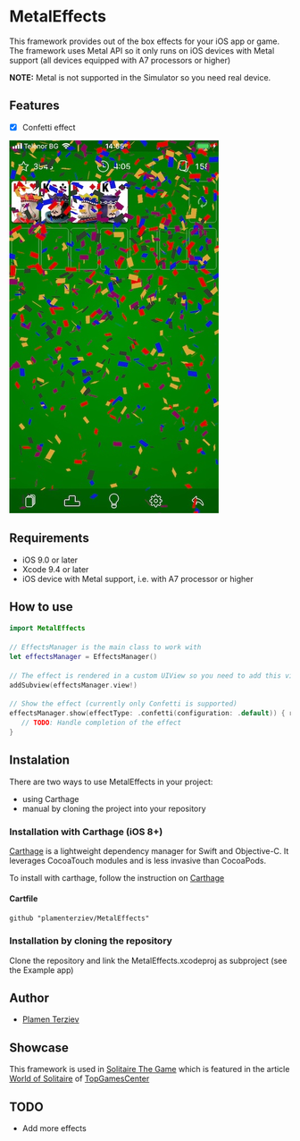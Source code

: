 # MetalEffects

This framework provides out of the box effects for your iOS app or game. The framework uses Metal API so it only runs on iOS devices with Metal support (all devices equipped with A7 processors or higher)

**NOTE:** Metal is not supported in the Simulator so you need real device.

## Features

- [x] Confetti effect

<p align="left" >
  <img src="Confetti.jpg" title="SDWebImage logo" float=left>
</p>

## Requirements

- iOS 9.0 or later
- Xcode 9.4 or later
- iOS device with Metal support, i.e. with A7 processor or higher

## How to use

```swift
import MetalEffects

// EffectsManager is the main class to work with
let effectsManager = EffectsManager()

// The effect is rendered in a custom UIView so you need to add this view to your view hierarchy
addSubview(effectsManager.view!)

// Show the effect (currently only Confetti is supported)
effectsManager.show(effectType: .confetti(configuration: .default)) { result in
   // TODO: Handle completion of the effect
}
```

## Instalation

There are two ways to use MetalEffects in your project:
- using Carthage
- manual by cloning the project into your repository


### Installation with Carthage (iOS 8+)

[Carthage](https://github.com/Carthage/Carthage) is a lightweight dependency manager for Swift and Objective-C. It leverages CocoaTouch modules and is less invasive than CocoaPods.

To install with carthage, follow the instruction on [Carthage](https://github.com/Carthage/Carthage)

#### Cartfile
```
github "plamenterziev/MetalEffects"
```

### Installation by cloning the repository

Clone the repository and link the MetalEffects.xcodeproj as subproject (see the Example app)

## Author

- [Plamen Terziev](https://github.com/plamenterziev)

## Showcase

This framework is used in [Solitaire The Game](https://itunes.apple.com/us/app/solitaire-the-game/id1251359095?mt=8) which is featured in the article [World of Solitaire](https://topgamescenter.com/world-of-solitaire/) of [TopGamesCenter](https://topgamescenter.com)

## TODO

- Add more effects
